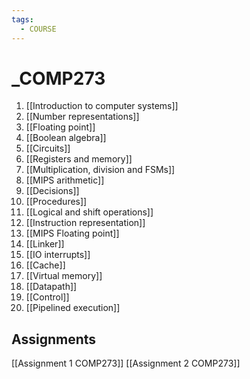 ```yaml
---
tags:
  - COURSE
---
```

# _COMP273

1. [[Introduction to computer systems]]
2. [[Number representations]]
3. [[Floating point]]
4. [[Boolean algebra]]
5. [[Circuits]]
6. [[Registers and memory]]
7. [[Multiplication, division and FSMs]]
8. [[MIPS arithmetic]]
9. [[Decisions]]
10. [[Procedures]]
11. [[Logical and shift operations]]
12. [[Instruction representation]]
13. [[MIPS Floating point]]
14. [[Linker]]
15. [[IO interrupts]]
16. [[Cache]]
17. [[Virtual memory]]
18. [[Datapath]]
19. [[Control]]
20. [[Pipelined execution]]

## Assignments

[[Assignment 1 COMP273]]
[[Assignment 2 COMP273]]